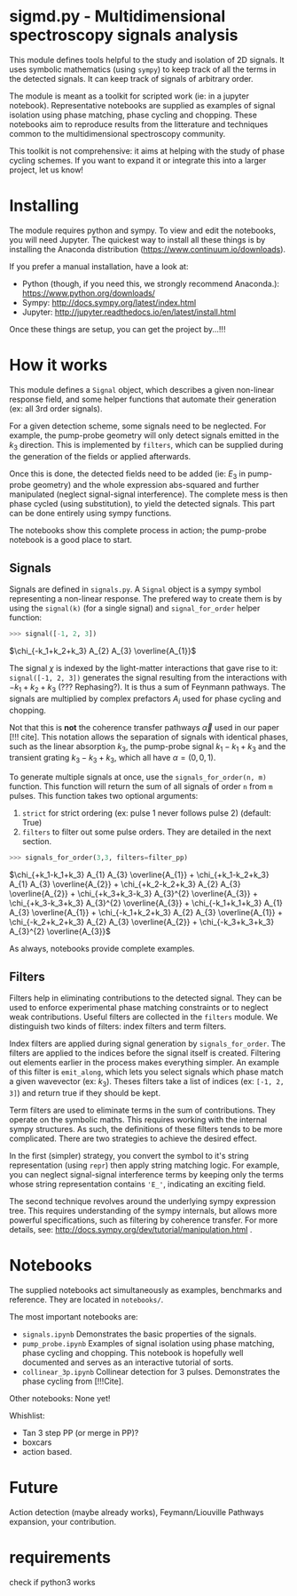 <style TYPE="text/css">
code.has-jax {font: inherit; font-size: 100%; background: inherit; border: inherit;}
</style>
<script type="text/x-mathjax-config">
MathJax.Hub.Config({
    tex2jax: {
        inlineMath: [['$','$'], ['\\(','\\)']],
        skipTags: ['script', 'noscript', 'style', 'textarea', 'pre'] // removed 'code' entry
    }
});
MathJax.Hub.Queue(function() {
    var all = MathJax.Hub.getAllJax(), i;
    for(i = 0; i < all.length; i += 1) {
        all[i].SourceElement().parentNode.className += ' has-jax';
    }
});
</script>
<script type="text/javascript" src="http://cdn.mathjax.org/mathjax/latest/MathJax.js?config=TeX-AMS-MML_HTMLorMML"></script>

# sigmd.py - Multidimensional spectroscopy signals analysis

This module defines tools helpful to the study and isolation of 2D signals.
It uses symbolic mathematics (using `sympy`) to keep track of all the
terms in the detected signals. It can keep track of signals of arbitrary order. 

The module is meant as a toolkit for scripted work (ie: in a jupyter notebook).
Representative notebooks are supplied as examples of signal isolation using
phase matching, phase cycling and chopping. These notebooks aim to reproduce
results from the litterature and techniques common to the multidimensional
spectroscopy community.
 
This toolkit is not comprehensive: it aims at helping with the study of phase
cycling schemes. If you want to expand it or integrate this into a larger
project, let us know!
 
# Installing
The module requires python and sympy. To view and edit the notebooks, you will
need Jupyter.
The quickest way to install all these things is by installing the Anaconda
distribution (https://www.continuum.io/downloads). 

If you prefer a manual installation, have a look at:
- Python (though, if you need this, we strongly recommend Anaconda.): https://www.python.org/downloads/
- Sympy: http://docs.sympy.org/latest/index.html
- Jupyter: http://jupyter.readthedocs.io/en/latest/install.html

Once these things are setup, you can get the project by...!!!

# How it works
This module defines a `Signal` object, which describes a given non-linear response
field, and some helper functions that automate their generation (ex: all 3rd
order signals). 

For a given detection scheme, some signals need to be neglected. For example,
the pump-probe geometry will only detect signals emitted in the $k_3$ direction.
This is implemented by `filters`, which can be supplied during the generation of
the fields or applied afterwards.

Once this is done, the detected fields need to be added (ie: $E_3$ in pump-probe
geometry) and the whole expression abs-squared and further manipulated (neglect
signal-signal interference). The complete mess is then phase cycled (using
substitution), to yield the detected signals. This part can be done 
entirely using sympy functions.

The notebooks show this complete process in action; the pump-probe notebook is
a good place to start.

## Signals
Signals are defined in `signals.py`. A `Signal` object is a sympy symbol
representing a non-linear response. The prefered way to create them is
by using the `signal(k)` (for a single signal) and `signal_for_order` helper
function:

```python
>>> signal([-1, 2, 3])
```
$\chi_{-k_1+k_2+k_3} A_{2} A_{3} \overline{A_{1}}$

The signal $\chi$ is indexed by the light-matter interactions
that gave rise to it: `signal([-1, 2, 3])` generates the signal resulting from the
interactions with $-k_1+k_2+k_3$ (??? Rephasing?). It is thus a sum of Feynmann
pathways. The signals are multiplied by complex prefactors
$A_i$ used for phase cycling and chopping. 

Not that this is **not** the coherence transfer pathways $\vec{\alpha}$ used in
our paper [!!! cite].  This notation allows the separation of signals with
identical phases, such as the linear absorption $k_3$, the pump-probe signal 
$k_1-k_1+k_3$ and the transient grating $k_3-k_3+k_3$, which all have
$\alpha=(0,0,1)$.

To generate multiple signals at once, use the `signals_for_order(n, m)`
function. This function will return the sum of all signals of order `n` from `m`
pulses. This function takes two optional arguments:
1. `strict` for strict ordering (ex: pulse 1 never follows pulse 2) (default: True)
2. `filters` to filter out some pulse orders. They are detailed in the next section.

```python
>>> signals_for_order(3,3, filters=filter_pp)
```
$\chi_{+k_1-k_1+k_3} A_{1} A_{3} \overline{A_{1}} + \chi_{+k_1-k_2+k_3} A_{1} A_{3} \overline{A_{2}} + \chi_{+k_2-k_2+k_3} A_{2} A_{3} \overline{A_{2}} + \chi_{+k_3+k_3-k_3} A_{3}^{2} \overline{A_{3}} + \chi_{+k_3-k_3+k_3} A_{3}^{2} \overline{A_{3}} + \chi_{-k_1+k_1+k_3} A_{1} A_{3} \overline{A_{1}} + \chi_{-k_1+k_2+k_3} A_{2} A_{3} \overline{A_{1}} + \chi_{-k_2+k_2+k_3} A_{2} A_{3} \overline{A_{2}} + \chi_{-k_3+k_3+k_3} A_{3}^{2} \overline{A_{3}}$

As always, notebooks provide complete examples.

## Filters

Filters help in eliminating contributions to the detected signal. They can be
used to enforce experimental phase matching constraints or to neglect weak
contributions. Useful filters are collected in the `filters` module. We 
distinguish two kinds of filters: index filters and
term filters.

Index filters are applied during signal generation by `signals_for_order`.
The filters are applied to the indices before the signal itself is created.
Filtering out elements earlier in the process makes everything simpler. An
example of this filter is `emit_along`, which lets you select signals which
phase match a given wavevector (ex: $k_3$). Theses filters take a list of
indices (ex: `[-1, 2, 3]`) and return true if they should be kept.

Term filters are used to eliminate terms in the sum of contributions. They
operate on the symbolic maths. This requires working with the internal sympy
structures. As such, the definitions of these filters tends to be more
complicated. There are two strategies to achieve the desired effect.

In the first (simpler) strategy, you convert the symbol to it's string
representation 
(using `repr`) then apply string matching logic. For example, you can neglect
signal-signal interference terms by keeping only the terms whose string
representation contains `'E_'`, indicating an exciting field.

The second technique revolves around the underlying sympy expression tree. This
requires understanding of the sympy internals, but allows more powerful
specifications, such as filtering by coherence transfer. For more details, see:
http://docs.sympy.org/dev/tutorial/manipulation.html .


# Notebooks
The supplied notebooks act simultaneously as examples, benchmarks and reference.
They are located in `notebooks/`.

The most important notebooks are:
- `signals.ipynb` Demonstrates the basic properties of the signals.
- `pump_probe.ipynb` Examples of signal isolation using phase matching, phase
cycling and chopping. This notebook is hopefully well documented and serves as
an interactive tutorial of sorts.
- `collinear_3p.ipynb` Collinear detection for 3 pulses. Demonstrates the phase
 cycling from [!!!Cite].
 
Other notebooks: None yet!

Whishlist:
- Tan 3 step PP (or merge in PP)?
- boxcars
- action based.



# Future
Action detection (maybe already works), Feymann/Liouville Pathways expansion,
your contribution.

# requirements

check if python3 works

